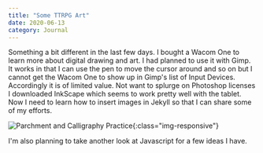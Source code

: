```yaml
---
title: "Some TTRPG Art"
date: 2020-06-13
category: Journal
---
```


Something a bit different in the last few days. I bought a Wacom One to learn more about digital drawing and art. I had planned to use it with Gimp. It works in that I can use the pen to move the cursor around and so on but I cannot get the Wacom One to show up in Gimp's list of Input Devices. Accordingly it is of limited value. Not want to splurge on Photoshop licenses I downloaded InkScape which seems to work pretty well with the tablet. Now I need to learn how to insert images in Jekyll so that I can share some of my efforts.

![Parchment and Calligraphy Practice]({{site.url}}/assets/images/ParchmentPractice1a.png){:class="img-responsive"}

I'm also planning to take another look at Javascript for a few ideas I have.
